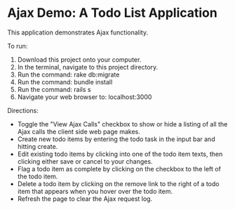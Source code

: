 Ajax Demo: A Todo List Application
==================================

This application demonstrates Ajax functionality.

To run:
1. Download this project onto your computer.
2. In the terminal, navigate to this project directory.
3. Run the command: rake db:migrate
4. Run the command: bundle install
5. Run the command: rails s
6. Navigate your web browser to: localhost:3000

Directions:
* Toggle the "View Ajax Calls" checkbox to show or hide a listing of all the Ajax calls the client side web page makes.
* Create new todo items by entering the todo task in the input bar and hitting create.
* Edit existing todo items by clicking into one of the todo item texts, then clicking either save or cancel to your changes.
* Flag a todo item as complete by clicking on the checkbox to the left of the todo item.
* Delete a todo item by clicking on the remove link to the right of a todo item that appears when you hover over the todo item.
* Refresh the page to clear the Ajax request log.